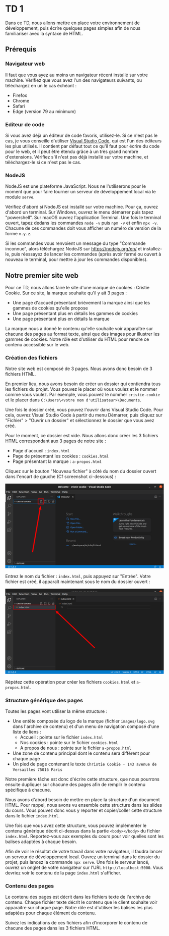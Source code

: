 # TD 1

Dans ce TD, nous allons mettre en place votre environnement de développement,
puis écrire quelques pages simples afin de nous familiariser avec la syntaxe de
HTML.

## Prérequis

### Navigateur web

Il faut que vous ayez au moins un navigateur récent installé sur votre machine.
Vérifiez que vous avez l'un des navigateurs suivants, ou téléchargez en un le
cas échéant : 

* Firefox
* Chrome
* Safari
* Edge (version 79 au minimum)

### Editeur de code

Si vous avez déjà un éditeur de code favoris, utilisez-le. Si ce n'est pas le
cas, je vous conseille d'utiliser [Visual Studio
Code](https://code.visualstudio.com/), qui est l'un des éditeurs les plus
utilisés. Il contient par défaut tout ce qu'il faut pour écrire du code pour le
web, et il peut être étendu grâce à un très grand nombre d'extensions. Vérifiez
s'il n'est pas déjà installé sur votre machine, et téléchargez-le si ce n'est
pas le cas.

### NodeJS

NodeJS est une plateforme JavaScript. Nous ne l'utiliserons pour le moment que
pour faire tourner un serveur de développement local via le module `serve`.

Vérifiez d'abord si NodeJS est installé sur votre machine. Pour ça, ouvrez
d'abord un terminal. Sur Windows, ouvrez le menu démarrer puis tapez
"powershell". Sur macOS ouvrez l'application Terminal. Une fois le terminal
ouvert, tapez dedans les commandes `node -v` puis `npm -v` et enfin `npx -v`.
Chacune de ces commandes doit vous afficher un numéro de version de la forme
`x.y.z`.

Si les commandes vous renvoient un message du type "Commande inconnue", alors
téléchargez NodeJS sur https://nodejs.org/en/ et installez-le, puis réessayez
de lancer les commandes (après avoir fermé ou ouvert à nouveau le terminal,
pour mettre à jour les commandes disponibles).

## Notre premier site web

Pour ce TD, nous allons faire le site d'une marque de cookies : Cristie Cookie.
Sur ce site, la marque souhaite qu'il y ait 3 pages : 

* Une page d'accueil présentant brièvement la marque ainsi que les gammes de cookies qu'elle propose
* Une page présentant plus en détails les gammes de cookies
* Une page présentant plus en détails la marque

La marque nous a donné le contenu qu'elle souhaite voir apparaître sur chacune
des pages au format texte, ainsi que des images pour illustrer les gammes de
cookies. Notre rôle est d'utiliser du HTML pour rendre ce contenu accessible
sur le web.

### Création des fichiers

Notre site web est composé de 3 pages. Nous avons donc besoin de 3 fichiers
HTML.

En premier lieu, nous avons besoin de créer un dossier qui contiendra tous les
fichiers du projet. Vous pouvez le placer où vous voulez et le nommer comme
vous voulez. Par exemple, vous pouvez le nommer `cristie-cookie` et le placer
dans `C:\Users\<votre nom d'utilisateur>\Documents`.

Une fois le dossier créé, vous pouvez l'ouvrir dans Visual Studio Code. Pour
cela, ouvrez Visual Studio Code à partir du menu Démarrer, puis cliquez sur
"Fichier" > "Ouvrir un dossier" et sélectionnez le dossier que vous avez créé.

Pour le moment, ce dossier est vide. Nous allons donc créer les 3 fichiers HTML
correspondant aux 3 pages de notre site :

* Page d'accueil : `index.html`
* Page de présentant les cookies : `cookies.html`
* Page présentant la marque : `a-propos.html`

Cliquez sur le bouton "Nouveau fichier" à côté du nom du dossier ouvert dans
l'encart de gauche (Cf screenshot ci-dessous) : 

![Bouton "nouveau fichier" dans Visual Studio Code](./vscode-new-file.png)

Entrez le nom du fichier : `index.html`, puis appuyez sur "Entrée". Votre
fichier est créé, il apparaît maintenant sous le nom du dossier ouvert : 

![Fichier index.html créé dans Visual Studio Code](./vscode-file-created.png)

Répétez cette opération pour créer les fichiers `cookies.html` et `a-propos.html`.

### Structure générique des pages

Toutes les pages vont utiliser la même structure : 

* Une entête composée du logo de la marque (fichier `images/logo.svg` dans l'archive de contenu) et d'un menu de navigation composé d'une liste de liens :
  * Accueil : pointe sur le fichier `index.html`
  * Nos cookies : pointe sur le fichier `cookies.html`
  * A propos de nous : pointe sur le fichier `a-propos.html`
* Une zone de contenu principal dont le contenu sera différent pour chaque page
* Un pied de page contenant le texte `Christie Cookie - 143 avenue de Versailles 75016 Paris`

Notre première tâche est donc d'écrire cette structure, que nous pourrons
ensuite dupliquer sur chacune des pages afin de remplir le contenu spécifique à
chacune.

Nous avons d'abord besoin de mettre en place la structure d'un document HTML.
Pour rappel, nous avons vu ensemble cette structure dans les slides du cours.
Vous pouvez donc vous y reporter et copier/coller cette structure dans le
fichier `index.html`.

Une fois que vous avez cette structure, vous pouvez implémenter le contenu
générique décrit ci-dessus dans la partie `<body></body>` du fichier
`index.html`. Reportez-vous aux exemples du cours pour voir quelles sont les
balises adaptées à chaque besoin.

Afin de voir le résultat de votre travail dans votre navigateur, il faudra
lancer un serveur de développement local. Ouvrez un terminal dans le dossier du
projet, puis lancez la commande `npx serve`. Une fois le serveur lancé, ouvrez
un onglet de votre navigateur sur l'URL `http://localhost:5000`. Vous devriez
voir le contenu de la page `index.html` s'afficher.

### Contenu des pages

Le contenu des pages est décrit dans les fichiers texte de l'archive de
contenu. Chaque fichier texte décrit le contenu que le client souhaite voir
apparaître sur chaque page. Notre rôle est d'utiliser les balises les plus
adaptées pour chaque élément du contenu.

Suivez les indications de ces fichiers afin d'incorporer le contenu de chacune
des pages dans les 3 fichiers HTML.
